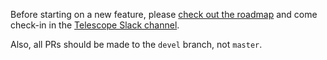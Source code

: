 Before starting on a new feature, please [check out the roadmap](https://trello.com/b/dwPR0LTz/nova-roadmap) and come check-in in the [Telescope Slack channel](http://slack.telescopeapp.org/).

Also, all PRs should be made to the `devel` branch, not `master`. 